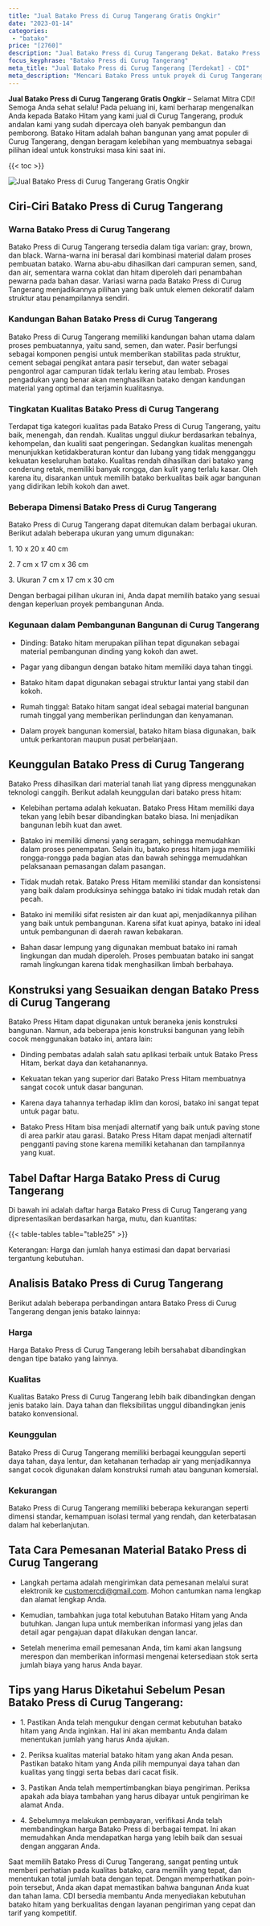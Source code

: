 ```yaml
---
title: "Jual Batako Press di Curug Tangerang Gratis Ongkir"
date: "2023-01-14"
categories:
 - "batako"
price: "[2760]"
description: "Jual Batako Press di Curug Tangerang Dekat. Batako Press ini sering dipakai dalam proyek pembangunan sebagai material dinding yang kuat dan awet. Kontak kami untuk mendapatkan informasi lebih lanjut."
focus_keyphrase: "Batako Press di Curug Tangerang"
meta_title: "Jual Batako Press di Curug Tangerang [Terdekat] - CDI"
meta_description: "Mencari Batako Press untuk proyek di Curug Tangerang? Kami menawarkan Batako Press berkualitas untuk bahan bangunan dinding. Raih penawaran terbaik sekarang."
---
```


**Jual Batako Press di Curug Tangerang Gratis Ongkir** – Selamat Mitra CDI! Semoga Anda sehat selalu! Pada peluang ini, kami berharap mengenalkan Anda kepada Batako Hitam yang kami jual di Curug Tangerang, produk andalan kami yang sudah dipercaya oleh banyak pembangun dan pemborong. Batako Hitam adalah bahan bangunan yang amat populer di Curug Tangerang, dengan beragam kelebihan yang membuatnya sebagai pilihan ideal untuk konstruksi masa kini saat ini.

{{< toc >}}

![Jual Batako Press di Curug Tangerang Gratis Ongkir](/images/batako/batako-press-04.jpg)

## Ciri-Ciri Batako Press di Curug Tangerang

### Warna Batako Press di Curug Tangerang

Batako Press di Curug Tangerang tersedia dalam tiga varian: gray, brown, dan black. Warna-warna ini berasal dari kombinasi material dalam proses pembuatan batako. Warna abu-abu dihasilkan dari campuran semen, sand, dan air, sementara warna coklat dan hitam diperoleh dari penambahan pewarna pada bahan dasar. Variasi warna pada Batako Press di Curug Tangerang menjadikannya pilihan yang baik untuk elemen dekoratif dalam struktur atau penampilannya sendiri.

### Kandungan Bahan Batako Press di Curug Tangerang

Batako Press di Curug Tangerang memiliki kandungan bahan utama dalam proses pembuatannya, yaitu sand, semen, dan water. Pasir berfungsi sebagai komponen pengisi untuk memberikan stabilitas pada struktur, cement sebagai pengikat antara pasir tersebut, dan water sebagai pengontrol agar campuran tidak terlalu kering atau lembab. Proses pengadukan yang benar akan menghasilkan batako dengan kandungan material yang optimal dan terjamin kualitasnya.

### Tingkatan Kualitas Batako Press di Curug Tangerang

Terdapat tiga kategori kualitas pada Batako Press di Curug Tangerang, yaitu baik, menengah, dan rendah. Kualitas unggul diukur berdasarkan tebalnya, kehompelan, dan kualiti saat pengeringan. Sedangkan kualitas menengah menunjukkan ketidakberaturan kontur dan lubang yang tidak mengganggu kekuatan keseluruhan batako. Kualitas rendah dihasilkan dari batako yang cenderung retak, memiliki banyak rongga, dan kulit yang terlalu kasar. Oleh karena itu, disarankan untuk memilih batako berkualitas baik agar bangunan yang didirikan lebih kokoh dan awet.

### Beberapa Dimensi Batako Press di Curug Tangerang

Batako Press di Curug Tangerang dapat ditemukan dalam berbagai ukuran. Berikut adalah beberapa ukuran yang umum digunakan:

1\. 10 x 20 x 40 cm

2\. 7 cm x 17 cm x 36 cm

3\. Ukuran 7 cm x 17 cm x 30 cm

Dengan berbagai pilihan ukuran ini, Anda dapat memilih batako yang sesuai dengan keperluan proyek pembangunan Anda.

### Kegunaan dalam Pembangunan Bangunan di Curug Tangerang

*   Dinding: Batako hitam merupakan pilihan tepat digunakan sebagai material pembangunan dinding yang kokoh dan awet.

*   Pagar yang dibangun dengan batako hitam memiliki daya tahan tinggi.

*   Batako hitam dapat digunakan sebagai struktur lantai yang stabil dan kokoh.

*   Rumah tinggal: Batako hitam sangat ideal sebagai material bangunan rumah tinggal yang memberikan perlindungan dan kenyamanan.

*   Dalam proyek bangunan komersial, batako hitam biasa digunakan, baik untuk perkantoran maupun pusat perbelanjaan.

## Keunggulan Batako Press di Curug Tangerang

Batako Press dihasilkan dari material tanah liat yang dipress menggunakan teknologi canggih. Berikut adalah keunggulan dari batako press hitam:

*   Kelebihan pertama adalah kekuatan. Batako Press Hitam memiliki daya tekan yang lebih besar dibandingkan batako biasa. Ini menjadikan bangunan lebih kuat dan awet.

*   Batako ini memiliki dimensi yang seragam, sehingga memudahkan dalam proses penempatan. Selain itu, batako press hitam juga memiliki rongga-rongga pada bagian atas dan bawah sehingga memudahkan pelaksanaan pemasangan dalam pasangan.

*   Tidak mudah retak. Batako Press Hitam memiliki standar dan konsistensi yang baik dalam produksinya sehingga batako ini tidak mudah retak dan pecah.

*   Batako ini memiliki sifat resisten air dan kuat api, menjadikannya pilihan yang baik untuk pembangunan. Karena sifat kuat apinya, batako ini ideal untuk pembangunan di daerah rawan kebakaran.

*   Bahan dasar lempung yang digunakan membuat batako ini ramah lingkungan dan mudah diperoleh. Proses pembuatan batako ini sangat ramah lingkungan karena tidak menghasilkan limbah berbahaya.

## Konstruksi yang Sesuaikan dengan Batako Press di Curug Tangerang

Batako Press Hitam dapat digunakan untuk beraneka jenis konstruksi bangunan. Namun, ada beberapa jenis konstruksi bangunan yang lebih cocok menggunakan batako ini, antara lain:

*   Dinding pembatas adalah salah satu aplikasi terbaik untuk Batako Press Hitam, berkat daya dan ketahanannya.

*   Kekuatan tekan yang superior dari Batako Press Hitam membuatnya sangat cocok untuk dasar bangunan.

*   Karena daya tahannya terhadap iklim dan korosi, batako ini sangat tepat untuk pagar batu.

*   Batako Press Hitam bisa menjadi alternatif yang baik untuk paving stone di area parkir atau garasi. Batako Press Hitam dapat menjadi alternatif pengganti paving stone karena memiliki ketahanan dan tampilannya yang kuat.

## Tabel Daftar Harga Batako Press di Curug Tangerang

Di bawah ini adalah daftar harga Batako Press di Curug Tangerang yang dipresentasikan berdasarkan harga, mutu, dan kuantitas:

{{< table-tables table="table25" >}}

Keterangan: Harga dan jumlah hanya estimasi dan dapat bervariasi tergantung kebutuhan.

## Analisis Batako Press di Curug Tangerang

Berikut adalah beberapa perbandingan antara Batako Press di Curug Tangerang dengan jenis batako lainnya:

### Harga

Harga Batako Press di Curug Tangerang lebih bersahabat dibandingkan dengan tipe batako yang lainnya.

### Kualitas

Kualitas Batako Press di Curug Tangerang lebih baik dibandingkan dengan jenis batako lain. Daya tahan dan fleksibilitas unggul dibandingkan jenis batako konvensional.

### Keunggulan

Batako Press di Curug Tangerang memiliki berbagai keunggulan seperti daya tahan, daya lentur, dan ketahanan terhadap air yang menjadikannya sangat cocok digunakan dalam konstruksi rumah atau bangunan komersial.

### Kekurangan

Batako Press di Curug Tangerang memiliki beberapa kekurangan seperti dimensi standar, kemampuan isolasi termal yang rendah, dan keterbatasan dalam hal keberlanjutan.

## Tata Cara Pemesanan Material Batako Press di Curug Tangerang

*   Langkah pertama adalah mengirimkan data pemesanan melalui surat elektronik ke customercdi@gmail.com. Mohon cantumkan nama lengkap dan alamat lengkap Anda.

*   Kemudian, tambahkan juga total kebutuhan Batako Hitam yang Anda butuhkan. Jangan lupa untuk memberikan informasi yang jelas dan detail agar pengajuan dapat dilakukan dengan lancar.

*   Setelah menerima email pemesanan Anda, tim kami akan langsung merespon dan memberikan informasi mengenai ketersediaan stok serta jumlah biaya yang harus Anda bayar.

## Tips yang Harus Diketahui Sebelum Pesan Batako Press di Curug Tangerang:

*   1\. Pastikan Anda telah mengukur dengan cermat kebutuhan batako hitam yang Anda inginkan. Hal ini akan membantu Anda dalam menentukan jumlah yang harus Anda ajukan.

*   2\. Periksa kualitas material batako hitam yang akan Anda pesan. Pastikan batako hitam yang Anda pilih mempunyai daya tahan dan kualitas yang tinggi serta bebas dari cacat fisik.

*   3\. Pastikan Anda telah mempertimbangkan biaya pengiriman. Periksa apakah ada biaya tambahan yang harus dibayar untuk pengiriman ke alamat Anda.

*   4\. Sebelumnya melakukan pembayaran, verifikasi Anda telah membandingkan harga Batako Press di berbagai tempat. Ini akan memudahkan Anda mendapatkan harga yang lebih baik dan sesuai dengan anggaran Anda.

Saat memilih Batako Press di Curug Tangerang, sangat penting untuk memberi perhatian pada kualitas batako, cara memilih yang tepat, dan menentukan total jumlah bata dengan tepat. Dengan memperhatikan poin-poin tersebut, Anda akan dapat memastikan bahwa bangunan Anda kuat dan tahan lama. CDI bersedia membantu Anda menyediakan kebutuhan batako hitam yang berkualitas dengan layanan pengiriman yang cepat dan tarif yang kompetitif.